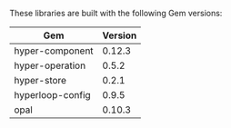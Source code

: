 
These libraries are built with the following Gem versions:

| Gem                | Version  |
|--------------------|----------|
| hyper-component    | 0.12.3   |
| hyper-operation    | 0.5.2    |
| hyper-store        | 0.2.1    |
| hyperloop-config   | 0.9.5    |
| opal               | 0.10.3   |
